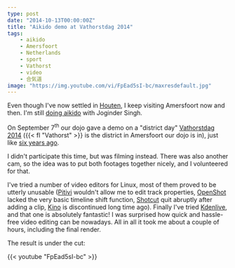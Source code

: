 ```yaml
---
type: post
date: "2014-10-13T00:00:00Z"
title: "Aikido demo at Vathorstdag 2014"
tags:
    - aikido
    - Amersfoort
    - Netherlands
    - sport
    - Vathorst
    - video
    - 合気道
image: "https://img.youtube.com/vi/FpEad5sI-bc/maxresdefault.jpg"
---
```


Even though I've now settled in [Houten](0221), I keep visiting Amersfoort now and then. I'm still [doing aikido](ru;0011) with Joginder Singh.

On September 7<sup>th</sup> our dojo gave a demo on a "district day" [Vathorstdag 2014](http://www.vathorstdag.nl/) ({{< fl "Vathorst" >}} is the district in Amersfoort our dojo is in), just like [six years ago](ru;0026).

I didn't participate this time, but was filming instead. There was also another cam, so the idea was to put both footages together nicely, and I volunteered for that.

I've tried a number of video editors for Linux, most of them proved to be utterly unusable ([Pitivi](http://www.pitivi.org/) wouldn't allow me to edit track properties, [OpenShot](http://www.openshot.org/) lacked the very basic timeline shift function, [Shotcut](http://www.shotcut.org/) quit abruptly after adding a clip, [Kino](http://www.kinodv.org/) is discontinued long time ago). Finally I've tried [Kdenlive](http://www.kdenlive.org/), and that one is absolutely fantastic! I was surprised how quick and hassle-free video editing can be nowadays. All in all it took me about a couple of hours, including the final render.

The result is under the cut:

<!--more-->

{{< youtube "FpEad5sI-bc" >}}
